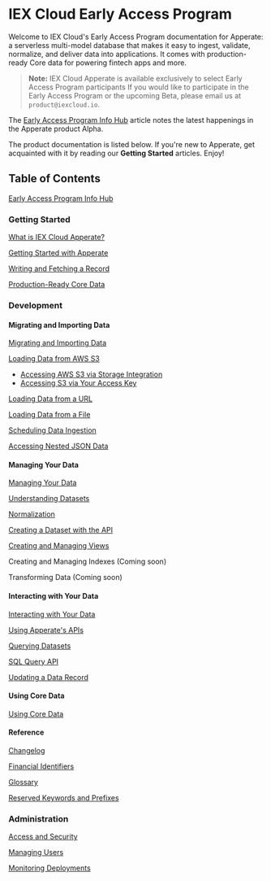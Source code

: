 # IEX Cloud Early Access Program

Welcome to IEX Cloud's Early Access Program documentation for Apperate: a serverless multi-model database that makes it easy to ingest, validate, normalize, and deliver data into applications. It comes with production-ready Core data for powering fintech apps and more.

> **Note:** IEX Cloud Apperate is available exclusively to select Early Access Program participants If you would like to participate in the Early Access Program or the upcoming Beta, please email us at `product@iexcloud.io`. 

The [Early Access Program Info Hub](./source/getting-started/early-access-program-info-hub.md) article notes the latest happenings in the Apperate product Alpha. 

The product documentation is listed below. If you're new to Apperate, get acquainted with it by reading our **Getting Started** articles. Enjoy!

## Table of Contents

[Early Access Program Info Hub](./source/getting-started/early-access-program-info-hub.md)

### Getting Started

[What is IEX Cloud Apperate?](./source/getting-started/what-is-iex-cloud-apperate.md)

[Getting Started with Apperate](./source/getting-started/getting-started-with-an-example-dataset.md)

[Writing and Fetching a Record](./source/getting-started/writing-and-fetching-a-record.md)

[Production-Ready Core Data](./source/getting-started/production-ready-core-data.md)

### Development

#### Migrating and Importing Data

[Migrating and Importing Data](./source/migrating-and-importing-data.md)

[Loading Data from AWS S3](./source/migrating-and-importing-data/loading-data-from-aws-s3.md)

- [Accessing AWS S3 via Storage Integration](./source/migrating-and-importing-data/accessing-s3-via-storage-integration.md)
- [Accessing S3 via Your Access Key](./source/migrating-and-importing-data/accessing-s3-via-your-access-key.md)

[Loading Data from a URL](./source/migrating-and-importing-data/loading-data-from-a-url.md)

[Loading Data from a File](./source/migrating-and-importing-data/loading-data-from-a-file.md)

[Scheduling Data Ingestion](./source/migrating-and-importing-data/scheduling-data-ingestion.md)

[Accessing Nested JSON Data](./source/migrating-and-importing-data/accessing-nested-json-data.md)

#### Managing Your Data

[Managing Your Data](./source/managing-your-data.md)

[Understanding Datasets](./source/managing-your-data/understanding-datasets.md)

[Normalization](./source/managing-your-data/defining-schemas/normalization.md)

[Creating a Dataset with the API](./source/managing-your-data/creating-a-dataset-with-the-api.md)

[Creating and Managing Views](./source/managing-your-data/creating-and-managing-views.md)

Creating and Managing Indexes \(Coming soon\)

Transforming Data \(Coming soon\)

#### Interacting with Your Data

[Interacting with Your Data](./source/interacting-with-your-data.md)

[Using Apperate's APIs](./source/interacting-with-your-data/apperate-api-basics.md)

[Querying Datasets](./source/interacting-with-your-data/querying-data/querying-datasets.md)

[SQL Query API](./source/interacting-with-your-data/querying-data/sql-query-api.md)

[Updating a Data Record](./source/interacting-with-your-data/updating-a-data-record.md)

#### Using Core Data

[Using Core Data](./source/using-core-data.md)

#### Reference

[Changelog](./source/reference/changelog.md)

[Financial Identifiers](./source/reference/financial-identifiers.md)

[Glossary](./source/reference/glossary.md)

[Reserved Keywords and Prefixes](./source/reference/reserved-keywords-and-prefixes.md)

### Administration

[Access and Security](./source/administration/access-and-security.md)

[Managing Users](./source/administration/managing-users.md)

[Monitoring Deployments](./source/administration/monitoring-deployments.md)
